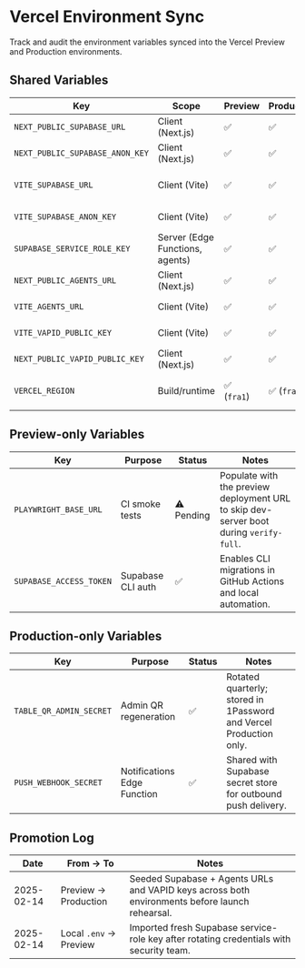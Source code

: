 # Vercel Environment Sync

Track and audit the environment variables synced into the Vercel Preview and Production environments.

## Shared Variables
| Key | Scope | Preview | Production | Notes |
| --- | --- | --- | --- | --- |
| `NEXT_PUBLIC_SUPABASE_URL` | Client (Next.js) | ✅ | ✅ | Points at the managed Supabase project URL. |
| `NEXT_PUBLIC_SUPABASE_ANON_KEY` | Client (Next.js) | ✅ | ✅ | Supabase anon key with row-level security enforced. |
| `VITE_SUPABASE_URL` | Client (Vite) | ✅ | ✅ | Mirrors `NEXT_PUBLIC_SUPABASE_URL`; required for the diner shell. |
| `VITE_SUPABASE_ANON_KEY` | Client (Vite) | ✅ | ✅ | Mirrors `NEXT_PUBLIC_SUPABASE_ANON_KEY`. |
| `SUPABASE_SERVICE_ROLE_KEY` | Server (Edge Functions, agents) | ✅ | ✅ | Required for privileged mutations invoked via Supabase Edge Functions. |
| `NEXT_PUBLIC_AGENTS_URL` | Client (Next.js) | ✅ | ✅ | Points at the deployed agents-service HTTPS endpoint. |
| `VITE_AGENTS_URL` | Client (Vite) | ✅ | ✅ | Same as above for the Vite shell. |
| `VITE_VAPID_PUBLIC_KEY` | Client (Vite) | ✅ | ✅ | Public VAPID key for push subscription opt-in. |
| `NEXT_PUBLIC_VAPID_PUBLIC_KEY` | Client (Next.js) | ✅ | ✅ | Push notifications on the marketing/admin Next.js apps. |
| `VERCEL_REGION` | Build/runtime | ✅ (`fra1`) | ✅ (`fra1`) | Keep runtime close to EU Supabase region; update alongside `vercel.json`. |

## Preview-only Variables
| Key | Purpose | Status | Notes |
| --- | --- | --- | --- |
| `PLAYWRIGHT_BASE_URL` | CI smoke tests | ⚠️ Pending | Populate with the preview deployment URL to skip dev-server boot during `verify-full`. |
| `SUPABASE_ACCESS_TOKEN` | Supabase CLI auth | ✅ | Enables CLI migrations in GitHub Actions and local automation. |

## Production-only Variables
| Key | Purpose | Status | Notes |
| --- | --- | --- | --- |
| `TABLE_QR_ADMIN_SECRET` | Admin QR regeneration | ✅ | Rotated quarterly; stored in 1Password and Vercel Production only. |
| `PUSH_WEBHOOK_SECRET` | Notifications Edge Function | ✅ | Shared with Supabase secret store for outbound push delivery. |

## Promotion Log
| Date | From → To | Notes |
| --- | --- | --- |
| 2025-02-14 | Preview → Production | Seeded Supabase + Agents URLs and VAPID keys across both environments before launch rehearsal. |
| 2025-02-14 | Local `.env` → Preview | Imported fresh Supabase service-role key after rotating credentials with security team. |
